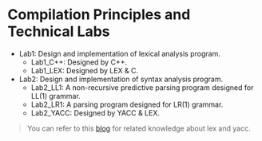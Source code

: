 # Compilation Principles and Technical Labs
- Lab1: Design and implementation of lexical analysis program.
  - Lab1_C++: Designed by C++.
  - Lab1_LEX: Designed by LEX & C.
- Lab2: Design and implementation of syntax analysis program.
  - Lab2_LL1: A non-recursive predictive parsing program designed for LL(1) grammar.
  - Lab2_LR1: A parsing program designed for LR(1) grammar.
  - Lab2_YACC: Designed by YACC & LEX.
> You can refer to this [blog](https://blog.csdn.net/weixin_44007632/article/details/108666375) for related knowledge about lex and yacc.